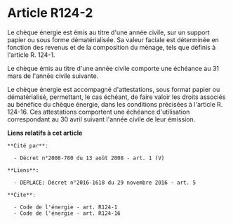 # Article R124-2

Le chèque énergie est émis au titre d'une année civile, sur un support papier ou sous forme dématérialisée. Sa valeur faciale
est déterminée en fonction des revenus et de la composition du ménage, tels que définis à l'article R. 124-1. 

Le chèque émis au titre d'une année civile comporte une échéance au 31 mars de l'année civile suivante. 

Le chèque énergie est accompagné d'attestations, sous format papier ou dématérialisé, permettant, le cas échéant, de faire
valoir les droits associés au bénéfice du chèque énergie, dans les conditions précisées à l'article R. 124-16. Ces
attestations comportent une échéance d'utilisation correspondant au 30 avril suivant l'année civile de leur émission.

**Liens relatifs à cet article**

	**Cité par**:

	  - Décret n°2008-780 du 13 août 2008 - art. 1 (V)

	**Liens**:

	  - DEPLACE: Décret n°2016-1618 du 29 novembre 2016 - art. 5

	**Cite**:

	  - Code de l'énergie - art. R124-1
	  - Code de l'énergie - art. R124-16
